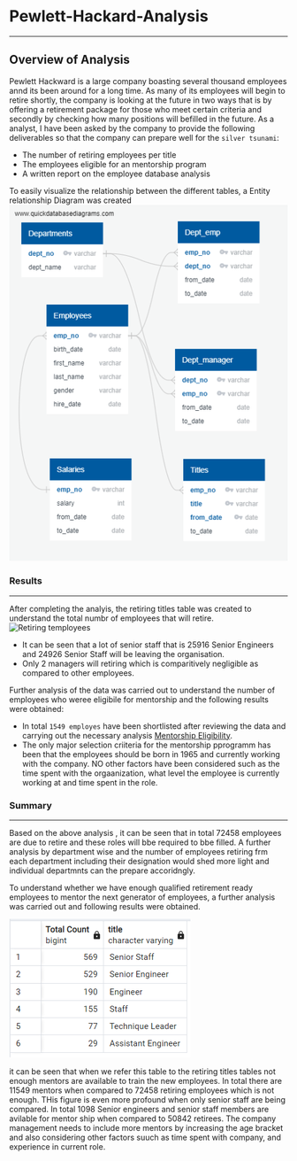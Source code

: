 # Pewlett-Hackard-Analysis
---
## **Overview of Analysis**
Pewlett Hackward is a large company boasting several thousand employees annd its been around for a long time. As many of its employees will begin to retire shortly, the company is looking at the future in two ways that is by offering a retirement package for those who meet certain criteria and secondly by checking how many positions will befilled in the future. As a analyst, I have been asked by the company to provide the following deliverables so that the company can prepare well for the `silver tsunami`:
- The number of retiring employees per title
- The employees eligible for an mentorship program
- A written report on the employee database analysis

To easily visualize the relationship between the different tables, a Entity relationship Diagram was created
![Entitiy Relationship Diagram](https://github.com/Manishthapa2022/Pewlett-Hackard-Analysis/blob/main/EmployeeDB.png)

### Results
---
After completing the analyis, the retiring titles table was created to understand the total numbr of employees that will retire.
![Retiring temployees]()

* It can be seen that a lot of senior staff that is 25916 Senior Engineers and 24926 Senior Staff will be leaving the organisation. 
* Only 2 managers will retiring which is comparitively negligible as compared to other employees. 

Further analysis of the data was carried out to understand the number of employees who weree eligibile for mentorship and the following results were obtained: 
* In total `1549 employes` have been shortlisted after reviewing the data and carrying out the necessary analysis [Mentorship Eligibility](https://github.com/Manishthapa2022/Pewlett-Hackard-Analysis/blob/main/Data/mentorship_eligibilty.csv).
* The only major selection criiteria for the mentorship pprogramm has been that the employees should be born in 1965 and currently working with the company. NO other factors have been considered such as the time spent with the orgaanization, what level the employee is currently working at and time spent in the role. 

### Summary
---
Based on the above analysis , it can be seen that in total 72458 employees are due to retire and these roles will bbe required to bbe filled. A further analysis by department wise and the number of employees retiring frm each department including their designation would shed more light and individual departmnts can the prepare accoridngly.   

To understand whether we have enough qualified retirement ready employees to mentor the next generator of employees, a further analysis was carried out and following results were obtained. 

![](https://github.com/Manishthapa2022/Pewlett-Hackard-Analysis/blob/main/Images/Eligible_mentors.png)

it can be seen that when we refer this table to the retiring titles tables not enough mentors are available to train the new employees. In total there are 11549 mentors when compared to 72458 retiring employees which is not enough. THis figure is even more profound when only senior staff are being compared. In total 1098 Senior engineers and senior staff members are avilable for mentor ship when compared to 50842 retirees. The company management needs to include more mentors by increasing the age bracket and also considering other factors suuch as time spent with company, and experience in current role. 


